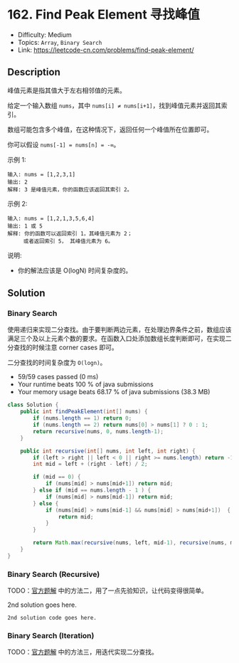 # 162. Find Peak Element 寻找峰值

- Difficulty: Medium
- Topics: `Array`, `Binary Search`
- Link: https://leetcode-cn.com/problems/find-peak-element/

## Description

峰值元素是指其值大于左右相邻值的元素。

给定一个输入数组 `nums`，其中 `nums[i] ≠ nums[i+1]`，找到峰值元素并返回其索引。

数组可能包含多个峰值，在这种情况下，返回任何一个峰值所在位置即可。

你可以假设 `nums[-1] = nums[n] = -∞`。

示例 1:
```
输入: nums = [1,2,3,1]
输出: 2
解释: 3 是峰值元素，你的函数应该返回其索引 2。
```
示例 2:
```
输入: nums = [1,2,1,3,5,6,4]
输出: 1 或 5 
解释: 你的函数可以返回索引 1，其峰值元素为 2；
     或者返回索引 5， 其峰值元素为 6。
```

说明:
- 你的解法应该是 O(logN) 时间复杂度的。

## Solution

### Binary Search

使用递归来实现二分查找。由于要判断两边元素，在处理边界条件之前，数组应该满足三个及以上元素个数的要求。在函数入口处添加数组长度判断即可，在实现二分查找的时候注意 corner cases 即可。

二分查找的时间复杂度为 `O(logn)`。

- 59/59 cases passed (0 ms)
- Your runtime beats 100 % of java submissions
- Your memory usage beats 68.17 % of java submissions (38.3 MB)

```java
class Solution {
    public int findPeakElement(int[] nums) {
        if (nums.length == 1) return 0;
        if (nums.length == 2) return nums[0] > nums[1] ? 0 : 1;
        return recursive(nums, 0, nums.length-1);
    }

    public int recursive(int[] nums, int left, int right) {
        if (left > right || left < 0 || right >= nums.length) return -1;
        int mid = left + (right - left) / 2;

        if (mid == 0) {
            if (nums[mid] > nums[mid+1]) return mid;
        } else if (mid == nums.length - 1 ) {
            if (nums[mid] > nums[mid-1]) return mid;
        } else {
            if (nums[mid] > nums[mid-1] && nums[mid] > nums[mid+1])  {
                return mid;
            }
        }

        return Math.max(recursive(nums, left, mid-1), recursive(nums, mid+1, right));
    }
}
```

### Binary Search (Recursive)

TODO：[官方题解](https://leetcode-cn.com/problems/find-peak-element/solution/xun-zhao-feng-zhi-by-leetcode/) 中的方法二，用了一点先验知识，让代码变得很简单。

2nd solution goes here.

```lang
2nd solution code goes here.
```

### Binary Search (Iteration) 

TODO：[官方题解](https://leetcode-cn.com/problems/find-peak-element/solution/xun-zhao-feng-zhi-by-leetcode/) 中的方法三，用迭代实现二分查找。
